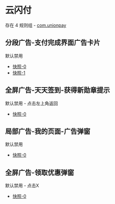# 云闪付

存在 4 规则组 - [com.unionpay](/src/apps/com.unionpay.ts)

## 分段广告-支付完成界面广告卡片

默认禁用

- [快照-0](https://i.gkd.li/import/13070564)
- [快照-1](https://i.gkd.li/import/13070974)

## 全屏广告-天天签到-获得新勋章提示

默认禁用 - 点击左上角返回

- [快照-0](https://i.gkd.li/import/13440341)

## 局部广告-我的页面-广告弹窗

默认禁用

- [快照-0](https://i.gkd.li/import/13440341)

## 全屏广告-领取优惠弹窗

默认禁用 - 点击X

- [快照-0](https://i.gkd.li/import/13848688)
